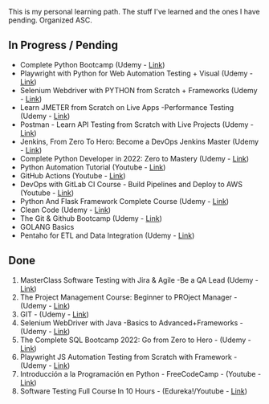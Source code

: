 This is my personal learning path. The stuff I've learned and the ones I have pending. Organized ASC. 

## In Progress / Pending
- Complete Python Bootcamp (Udemy - [Link](https://www.udemy.com/course/complete-python-bootcamp))
- Playwright with Python for Web Automation Testing + Visual (Udemy - [Link](https://www.udemy.com/course/playwright-with-python-for-web-automation-testing/))
- Selenium Webdriver with PYTHON from Scratch + Frameworks (Udemy - [Link](https://www.udemy.com/course/learn-selenium-automation-in-easy-python-language/))
- Learn JMETER from Scratch on Live Apps -Performance Testing (Udemy - [Link](https://www.udemy.com/course/learn-jmeter-from-scratch-performance-load-testing-tool/))
- Postman - Learn API Testing from Scratch with Live Projects (Udemy - [Link](https://www.udemy.com/course/postman-api-automation-testing-with-javascript/))
- Jenkins, From Zero To Hero: Become a DevOps Jenkins Master (Udemy - [Link](https://www.udemy.com/course/jenkins-from-zero-to-hero/))
- Complete Python Developer in 2022: Zero to Mastery (Udemy - [Link](https://www.udemy.com/course/complete-python-developer-zero-to-mastery/))
- Python Automation Tutorial (Youtube - [Link](https://www.youtube.com/watch?v=s8XjEuplx_U))
- GitHub Actions (Youtube - [Link](https://www.youtube.com/watch?v=R8_veQiYBjI))
- DevOps with GitLab CI Course - Build Pipelines and Deploy to AWS (Youtube - [Link](https://www.youtube.com/watch?v=PGyhBwLyK2U))
- Python And Flask Framework Complete Course (Udemy - [Link](https://www.udemy.com/course/flask-framework-complete-course-for-beginners/))
- Clean Code (Udemy - [Link](https://www.udemy.com/course/writing-clean-code/))
- The Git & Github Bootcamp (Udemy - [Link](https://www.udemy.com/course/git-and-github-bootcamp/))
- GOLANG Basics
- Pentaho for ETL and Data Integration (Udemy - [Link](https://www.udemy.com/course/pentaho-for-etl-data-integration-masterclass/))


## Done

1. MasterClass Software Testing with Jira & Agile -Be a QA Lead (Udemy - [Link](https://www.udemy.com/course/learn-software-testing-in-practical-become-a-qa-expert/))
2. The Project Management Course: Beginner to PROject Manager - (Udemy - [Link](https://www.udemy.com/course/the-project-management-course-beginner-to-project-manager/))
2. GIT - (Udemy - [Link](https://www.udemy.com/course/git-expert-4-hours/))
3. Selenium WebDriver with Java -Basics to Advanced+Frameworks - (Udemy - [Link](https://www.udemy.com/course/selenium-real-time-examplesinterview-questions/))
4. The Complete SQL Bootcamp 2022: Go from Zero to Hero - (Udemy - [Link](https://www.udemy.com/course/the-complete-sql-bootcamp/))
5. Playwright JS Automation Testing from Scratch with Framework - (Udemy - [Link](https://www.udemy.com/course/playwright-tutorials-automation-testing/))
6. Introducción a la Programación en Python - FreeCodeCamp - (Youtube - [Link](https://www.youtube.com/watch?v=DLikpfc64cA&list=PL_alpKV82zponmQ-W4NN3fDxHc244glng&index=1))
7. Software Testing Full Course In 10 Hours - (Edureka!/Youtube - [Link](https://www.youtube.com/watch?v=sO8eGL6SFsA))
